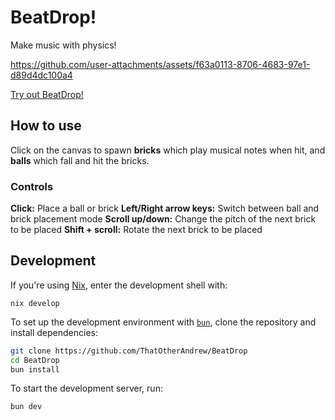 # BeatDrop!

Make music with physics!

https://github.com/user-attachments/assets/f63a0113-8706-4683-97e1-d89d4dc100a4

[Try out BeatDrop!](https://thatotherandrew.github.io/BeatDrop/)

## How to use

Click on the canvas to spawn **bricks** which play musical notes when hit, and **balls** which fall and hit the bricks.

### Controls

**Click:** Place a ball or brick
**Left/Right arrow keys:** Switch between ball and brick placement mode
**Scroll up/down:** Change the pitch of the next brick to be placed
**Shift + scroll:** Rotate the next brick to be placed

## Development

If you're using [Nix](https://nixos.org/), enter the development shell with:
```
nix develop
```

To set up the development environment with [`bun`](https://bun.com/), clone the repository and install dependencies:

```bash
git clone https://github.com/ThatOtherAndrew/BeatDrop
cd BeatDrop
bun install
```

To start the development server, run:

```bash
bun dev
```
